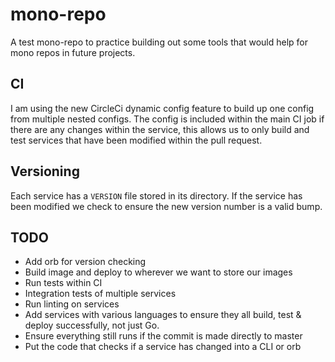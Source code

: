 # mono-repo

A test mono-repo to practice building out some tools that would help for mono repos in future projects.

## CI

I am using the new CircleCi dynamic config feature to build up one config from multiple nested configs. The config is included within the main CI job if there are any changes within the service, this allows us to only build and test services that have been modified within the pull request.

## Versioning

Each service has a `VERSION` file stored in its directory. If the service has been modified we check to ensure the new version number is a valid bump.

## TODO
- Add orb for version checking
- Build image and deploy to wherever we want to store our images
- Run tests within CI
- Integration tests of multiple services
- Run linting on services
- Add services with various languages to ensure they all build, test & deploy successfully, not just Go.
- Ensure everything still runs if the commit is made directly to master
- Put the code that checks if a service has changed into a CLI or orb
